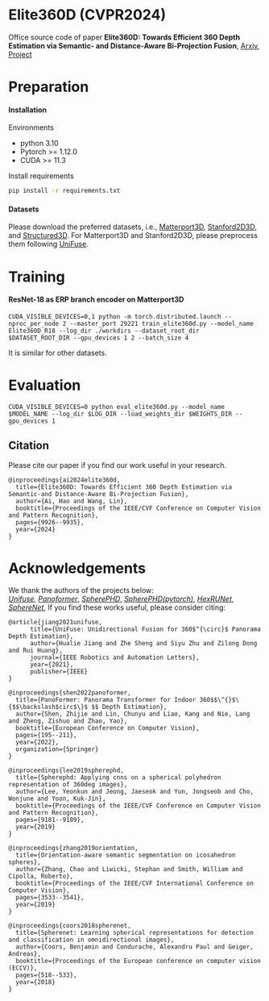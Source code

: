 # Elite360D (CVPR2024)

Office source code of paper **Elite360D: Towards Efficient 360 Depth Estimation via Semantic- and Distance-Aware Bi-Projection Fusion**, [Arxiv](https://arxiv.org/abs/2403.16376), [Project]()

# Preparation

#### Installation

Environments

* python 3.10
* Pytorch >= 1.12.0
* CUDA >= 11.3

Install requirements

```bash
pip install -r requirements.txt
```

#### Datasets 

Please download the preferred datasets,  i.e., [Matterport3D](https://niessner.github.io/Matterport/), [Stanford2D3D](http://3dsemantics.stanford.edu/), and [Structured3D](https://structured3d-dataset.org/). For Matterport3D and Stanford2D3D, please preprocess them following [UniFuse](https://github.com/alibaba/UniFuse-Unidirectional-Fusion).

# Training 

#### ResNet-18 as ERP branch encoder on Matterport3D

```
CUDA_VISIBLE_DEVICES=0,1 python -m torch.distributed.launch --nproc_per_node 2 --master_port 29221 train_elite360d.py --model_name Elite360D_R18 --log_dir ./workdirs --dataset_root_dir $DATASET_ROOT_DIR --gpu_devices 1 2 --batch_size 4
```

It is similar for other datasets. 

# Evaluation  

```
CUDA_VISIBLE_DEVICES=0 python eval_elite360d.py --model_name $MODEL_NAME --log_dir $LOG_DIR --load_weights_dir $WEIGHTS_DIR --gpu_devices 1
```

## Citation

Please cite our paper if you find our work useful in your research.

```
@inproceedings{ai2024elite360d,
  title={Elite360D: Towards Efficient 360 Depth Estimation via Semantic-and Distance-Aware Bi-Projection Fusion},
  author={Ai, Hao and Wang, Lin},
  booktitle={Proceedings of the IEEE/CVF Conference on Computer Vision and Pattern Recognition},
  pages={9926--9935},
  year={2024}
}
```
# Acknowledgements

We thank the authors of the projects below:  
*[Unifuse](https://github.com/alibaba/UniFuse-Unidirectional-Fusion)*, *[Panoformer](https://github.com/zhijieshen-bjtu/PanoFormer)*, *[SpherePHD](https://github.com/KAIST-vilab/SpherePHD_public)*, *[SpherePHD(pytorch)](https://github.com/keevin60907/SpherePHD)*, *[HexRUNet](https://github.com/matsuren/HexRUNet_pytorch)*,
  *[SphereNet](https://github.com/ChiWeiHsiao/SphereNet-pytorch)*,
If you find these works useful, please consider citing:
```
@article{jiang2021unifuse,
      title={UniFuse: Unidirectional Fusion for 360$^{\circ}$ Panorama Depth Estimation}, 
      author={Hualie Jiang and Zhe Sheng and Siyu Zhu and Zilong Dong and Rui Huang},
	  journal={IEEE Robotics and Automation Letters},
	  year={2021},
	  publisher={IEEE}
}
```
```
@inproceedings{shen2022panoformer,
  title={PanoFormer: Panorama Transformer for Indoor 360$$\^{}$\{$$\backslash$circ$\}$ $$ Depth Estimation},
  author={Shen, Zhijie and Lin, Chunyu and Liao, Kang and Nie, Lang and Zheng, Zishuo and Zhao, Yao},
  booktitle={European Conference on Computer Vision},
  pages={195--211},
  year={2022},
  organization={Springer}
}
```
```
@inproceedings{lee2019spherephd,
  title={Spherephd: Applying cnns on a spherical polyhedron representation of 360deg images},
  author={Lee, Yeonkun and Jeong, Jaeseok and Yun, Jongseob and Cho, Wonjune and Yoon, Kuk-Jin},
  booktitle={Proceedings of the IEEE/CVF Conference on Computer Vision and Pattern Recognition},
  pages={9181--9189},
  year={2019}
}
```
```
@inproceedings{zhang2019orientation,
  title={Orientation-aware semantic segmentation on icosahedron spheres},
  author={Zhang, Chao and Liwicki, Stephan and Smith, William and Cipolla, Roberto},
  booktitle={Proceedings of the IEEE/CVF International Conference on Computer Vision},
  pages={3533--3541},
  year={2019}
}
```
```
@inproceedings{coors2018spherenet,
  title={Spherenet: Learning spherical representations for detection and classification in omnidirectional images},
  author={Coors, Benjamin and Condurache, Alexandru Paul and Geiger, Andreas},
  booktitle={Proceedings of the European conference on computer vision (ECCV)},
  pages={518--533},
  year={2018}
}
```